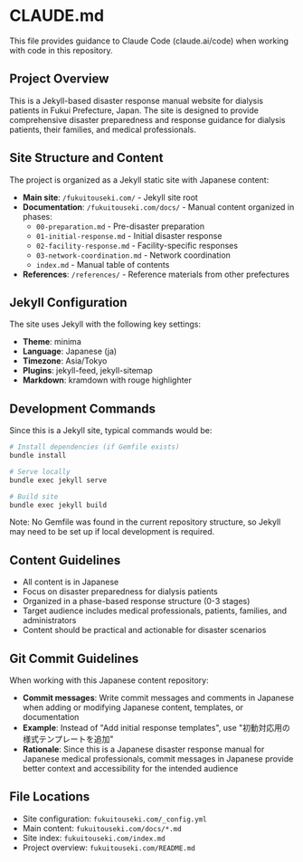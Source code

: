 # CLAUDE.md

This file provides guidance to Claude Code (claude.ai/code) when working with code in this repository.

## Project Overview

This is a Jekyll-based disaster response manual website for dialysis patients in Fukui Prefecture, Japan. The site is designed to provide comprehensive disaster preparedness and response guidance for dialysis patients, their families, and medical professionals.

## Site Structure and Content

The project is organized as a Jekyll static site with Japanese content:

- **Main site**: `/fukuitouseki.com/` - Jekyll site root
- **Documentation**: `/fukuitouseki.com/docs/` - Manual content organized in phases:
  - `00-preparation.md` - Pre-disaster preparation
  - `01-initial-response.md` - Initial disaster response  
  - `02-facility-response.md` - Facility-specific responses
  - `03-network-coordination.md` - Network coordination
  - `index.md` - Manual table of contents
- **References**: `/references/` - Reference materials from other prefectures

## Jekyll Configuration

The site uses Jekyll with the following key settings:
- **Theme**: minima
- **Language**: Japanese (ja)
- **Timezone**: Asia/Tokyo
- **Plugins**: jekyll-feed, jekyll-sitemap
- **Markdown**: kramdown with rouge highlighter

## Development Commands

Since this is a Jekyll site, typical commands would be:
```bash
# Install dependencies (if Gemfile exists)
bundle install

# Serve locally
bundle exec jekyll serve

# Build site
bundle exec jekyll build
```

Note: No Gemfile was found in the current repository structure, so Jekyll may need to be set up if local development is required.

## Content Guidelines

- All content is in Japanese
- Focus on disaster preparedness for dialysis patients
- Organized in a phase-based response structure (0-3 stages)
- Target audience includes medical professionals, patients, families, and administrators
- Content should be practical and actionable for disaster scenarios

## Git Commit Guidelines

When working with this Japanese content repository:

- **Commit messages**: Write commit messages and comments in Japanese when adding or modifying Japanese content, templates, or documentation
- **Example**: Instead of "Add initial response templates", use "初動対応用の様式テンプレートを追加"
- **Rationale**: Since this is a Japanese disaster response manual for Japanese medical professionals, commit messages in Japanese provide better context and accessibility for the intended audience

## File Locations

- Site configuration: `fukuitouseki.com/_config.yml`
- Main content: `fukuitouseki.com/docs/*.md`
- Site index: `fukuitouseki.com/index.md`
- Project overview: `fukuitouseki.com/README.md`